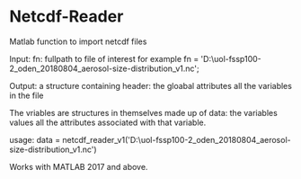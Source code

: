# Netcdf-Reader
 Matlab function to import netcdf files


Input: 
fn: fullpath to file of interest
for example
fn = 'D:\uol-fssp100-2_oden_20180804_aerosol-size-distribution_v1.nc';

Output: 
a structure containing
header: the gloabal attributes
all the variables in the file

The vriables are structures in themselves made up of 
data: the variables values
all the attributes associated with that variable.

usage:
data = netcdf_reader_v1('D:\uol-fssp100-2_oden_20180804_aerosol-size-distribution_v1.nc')

Works with MATLAB 2017 and above.